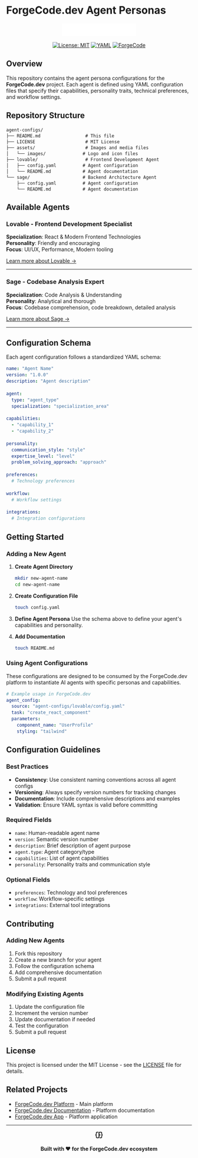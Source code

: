 # ForgeCode.dev Agent Personas

<div align="center">
  <picture>
    <source media="(prefers-color-scheme: dark)" srcset="./assets/images/logo-light.svg">
    <source media="(prefers-color-scheme: light)" srcset="./assets/images/logo-dark.svg">
    <img alt="ForgeCode.dev Logo" src="./assets/images/logo-light.svg" width="200" height="auto">
  </picture>
  
  [![License: MIT](https://img.shields.io/badge/License-MIT-yellow.svg)](https://opensource.org/licenses/MIT)
  [![YAML](https://img.shields.io/badge/Config-YAML-blue.svg)](https://yaml.org/)
  [![ForgeCode](https://img.shields.io/badge/Platform-ForgeCode.dev-purple.svg)](https://forgecode.dev)
</div>

## Overview

This repository contains the agent persona configurations for the **ForgeCode.dev** project. Each agent is defined using YAML configuration files that specify their capabilities, personality traits, technical preferences, and workflow settings.

## Repository Structure

```
agent-configs/
├── README.md                 # This file
├── LICENSE                   # MIT License
├── assets/                   # Images and media files
│   └── images/              # Logo and icon files
├── lovable/                  # Frontend Development Agent
│   ├── config.yaml          # Agent configuration
│   └── README.md            # Agent documentation
└── sage/                    # Backend Architecture Agent
    ├── config.yaml          # Agent configuration
    └── README.md            # Agent documentation
```

## Available Agents

### Lovable - Frontend Development Specialist

**Specialization**: React & Modern Frontend Technologies  
**Personality**: Friendly and encouraging  
**Focus**: UI/UX, Performance, Modern tooling

[Learn more about Lovable →](./agents/lovable/README.md)

---

### Sage - Codebase Analysis Expert

**Specialization**: Code Analysis & Understanding  
**Personality**: Analytical and thorough  
**Focus**: Codebase comprehension, code breakdown, detailed analysis

[Learn more about Sage →](./agents/sage/README.md)

---

## Configuration Schema

Each agent configuration follows a standardized YAML schema:

```yaml
name: "Agent Name"
version: "1.0.0"
description: "Agent description"

agent:
  type: "agent_type"
  specialization: "specialization_area"

capabilities:
  - "capability_1"
  - "capability_2"

personality:
  communication_style: "style"
  expertise_level: "level"
  problem_solving_approach: "approach"

preferences:
  # Technology preferences

workflow:
  # Workflow settings

integrations:
  # Integration configurations
```

## Getting Started

### Adding a New Agent

1. **Create Agent Directory**

   ```bash
   mkdir new-agent-name
   cd new-agent-name
   ```

2. **Create Configuration File**

   ```bash
   touch config.yaml
   ```

3. **Define Agent Persona**
   Use the schema above to define your agent's capabilities and personality.

4. **Add Documentation**
   ```bash
   touch README.md
   ```

### Using Agent Configurations

These configurations are designed to be consumed by the ForgeCode.dev platform to instantiate AI agents with specific personas and capabilities.

```yaml
# Example usage in ForgeCode.dev
agent_config:
  source: "agent-configs/lovable/config.yaml"
  task: "create_react_component"
  parameters:
    component_name: "UserProfile"
    styling: "tailwind"
```

## Configuration Guidelines

### Best Practices

- **Consistency**: Use consistent naming conventions across all agent configs
- **Versioning**: Always specify version numbers for tracking changes
- **Documentation**: Include comprehensive descriptions and examples
- **Validation**: Ensure YAML syntax is valid before committing

### Required Fields

- `name`: Human-readable agent name
- `version`: Semantic version number
- `description`: Brief description of agent purpose
- `agent.type`: Agent category/type
- `capabilities`: List of agent capabilities
- `personality`: Personality traits and communication style

### Optional Fields

- `preferences`: Technology and tool preferences
- `workflow`: Workflow-specific settings
- `integrations`: External tool integrations

## Contributing

### Adding New Agents

1. Fork this repository
2. Create a new branch for your agent
3. Follow the configuration schema
4. Add comprehensive documentation
5. Submit a pull request

### Modifying Existing Agents

1. Update the configuration file
2. Increment the version number
3. Update documentation if needed
4. Test the configuration
5. Submit a pull request

## License

This project is licensed under the MIT License - see the [LICENSE](LICENSE) file for details.

## Related Projects

- [ForgeCode.dev Platform](https://forgecode.dev) - Main platform
- [ForgeCode.dev Documentation](https://forgecode.dev/docs) - Platform documentation
- [ForgeCode.dev App](https://app.forgecode.dev) - Platform application

---

<div align="center">
  <img src="./assets/images/favicon-light.svg" alt="ForgeCode.dev" width="24" height="24">
  
  **Built with ❤️ for the ForgeCode.dev ecosystem**
</div>
